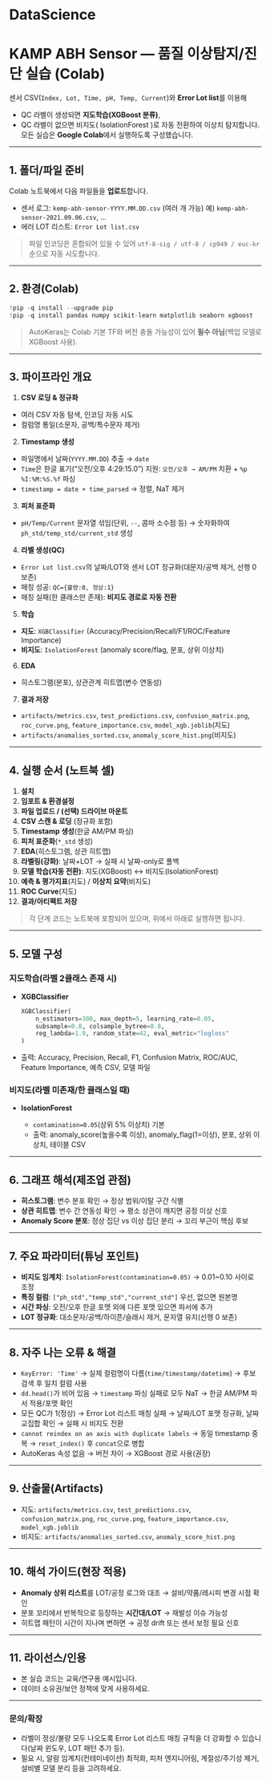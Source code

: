 # DataScience
# KAMP ABH Sensor — 품질 이상탐지/진단 실습 (Colab)

센서 CSV(`Index, Lot, Time, pH, Temp, Current`)와 **Error Lot list**를 이용해

* QC 라벨이 생성되면 **지도학습(XGBoost 분류)**,
* QC 라벨이 없으면 비지도( IsolationForest )로 자동 전환하여 이상치 탐지합니다.
  모든 실습은 **Google Colab**에서 실행하도록 구성했습니다.

---

## 1. 폴더/파일 준비

Colab 노트북에서 다음 파일들을 **업로드**합니다.

* 센서 로그:
  `kemp-abh-sensor-YYYY.MM.DD.csv` (여러 개 가능)
  예) `kemp-abh-sensor-2021.09.06.csv`, …
* 에러 LOT 리스트:
  `Error Lot list.csv`

> 파일 인코딩은 혼합되어 있을 수 있어 `utf-8-sig / utf-8 / cp949 / euc-kr` 순으로 자동 시도합니다.

---

## 2. 환경(Colab)

```python
!pip -q install --upgrade pip
!pip -q install pandas numpy scikit-learn matplotlib seaborn xgboost
```

> AutoKeras는 Colab 기본 TF와 버전 충돌 가능성이 있어 **필수 아님**(백업 모델로 XGBoost 사용).

---

## 3. 파이프라인 개요

1. **CSV 로딩 & 정규화**

* 여러 CSV 자동 탐색, 인코딩 자동 시도
* 컬럼명 통일(소문자, 공백/특수문자 제거)

2. **Timestamp 생성**

* 파일명에서 날짜(`YYYY.MM.DD`) 추출 → `date`
* `Time`은 한글 표기(“오전/오후 4:29:15.0”) 지원: `오전/오후 → AM/PM` 치환 + `%p %I:%M:%S.%f` 파싱
* `timestamp = date + time_parsed` → 정렬, NaT 제거

3. **피처 표준화**

* `pH/Temp/Current` 문자열 섞임(단위, `--`, 콤마 소수점 등) → 숫자화하여 `ph_std/temp_std/current_std` 생성

4. **라벨 생성(QC)**

* `Error Lot list.csv`의 날짜/LOT와 센서 LOT 정규화(대문자/공백 제거, 선행 0 보존)
* 매칭 성공: `QC={불량:0, 정상:1}`
* 매칭 실패(한 클래스만 존재): **비지도 경로로 자동 전환**

5. **학습**

* **지도**: `XGBClassifier` (Accuracy/Precision/Recall/F1/ROC/Feature Importance)
* **비지도**: `IsolationForest` (anomaly score/flag, 분포, 상위 이상치)

6. **EDA**

* 히스토그램(분포), 상관관계 히트맵(변수 연동성)

7. **결과 저장**

* `artifacts/metrics.csv`, `test_predictions.csv`, `confusion_matrix.png`, `roc_curve.png`,
  `feature_importance.csv`, `model_xgb.joblib`(지도)
* `artifacts/anomalies_sorted.csv`, `anomaly_score_hist.png`(비지도)

---

## 4. 실행 순서 (노트북 셀)

1. **설치**
2. **임포트 & 환경설정**
3. **파일 업로드 / (선택) 드라이브 마운트**
4. **CSV 스캔 & 로딩** (정규화 포함)
5. **Timestamp 생성**(한글 AM/PM 파싱)
6. **피처 표준화**(`*_std` 생성)
7. **EDA**(히스토그램, 상관 히트맵)
8. **라벨링(강화)**: 날짜+LOT → 실패 시 날짜-only로 폴백
9. **모델 학습(자동 전환)**: 지도(XGBoost) ↔ 비지도(IsolationForest)
10. **예측 & 평가지표**(지도) / **이상치 요약**(비지도)
11. **ROC Curve**(지도)
12. **결과/아티팩트 저장**

> 각 단계 코드는 노트북에 포함되어 있으며, 위에서 아래로 실행하면 됩니다.

---

## 5. 모델 구성

### 지도학습(라벨 2클래스 존재 시)

* **XGBClassifier**

  ```python
  XGBClassifier(
      n_estimators=300, max_depth=5, learning_rate=0.05,
      subsample=0.8, colsample_bytree=0.8,
      reg_lambda=1.0, random_state=42, eval_metric="logloss"
  )
  ```
* 출력: Accuracy, Precision, Recall, F1, Confusion Matrix, ROC/AUC, Feature Importance, 예측 CSV, 모델 파일

### 비지도(라벨 미존재/한 클래스일 때)

* **IsolationForest**

  * `contamination=0.05`(상위 5% 이상치) 기본
  * 출력: anomaly_score(높을수록 이상), anomaly_flag(1=이상), 분포, 상위 이상치, 테이블 CSV

---

## 6. 그래프 해석(제조업 관점)

* **히스토그램**: 변수 분포 확인 → 정상 범위/이탈 구간 식별
* **상관 히트맵**: 변수 간 연동성 확인 → 평소 상관이 깨지면 공정 이상 신호
* **Anomaly Score 분포**: 정상 집단 vs 이상 집단 분리 → 꼬리 부근이 핵심 후보

---

## 7. 주요 파라미터(튜닝 포인트)

* **비지도 임계치**: `IsolationForest(contamination=0.05)` → 0.01~0.10 사이로 조정
* **특징 컬럼**: `["ph_std","temp_std","current_std"]` 우선, 없으면 원본명
* **시간 파싱**: 오전/오후 한글 포맷 외에 다른 포맷 있으면 파서에 추가
* **LOT 정규화**: 대소문자/공백/하이픈/슬래시 제거, 문자열 유지(선행 0 보존)

---

## 8. 자주 나는 오류 & 해결

* `KeyError: 'Time'`
  → 실제 컬럼명이 다름(`time/timestamp/datetime`) → 후보 검색 후 일치 컬럼 사용
* `dd.head()`가 비어 있음
  → `timestamp` 파싱 실패로 모두 NaT → 한글 AM/PM 파서 적용/포맷 확인
* 모든 QC가 1(정상)
  → Error Lot 리스트 매칭 실패 → 날짜/LOT 포맷 정규화, 날짜 교집합 확인 → 실패 시 비지도 전환
* `cannot reindex on an axis with duplicate labels`
  → 동일 timestamp 중복 → `reset_index()` 후 `concat`으로 병합
* AutoKeras 속성 없음
  → 버전 차이 → XGBoost 경로 사용(권장)

---

## 9. 산출물(Artifacts)

* 지도:
  `artifacts/metrics.csv`, `test_predictions.csv`, `confusion_matrix.png`, `roc_curve.png`,
  `feature_importance.csv`, `model_xgb.joblib`
* 비지도:
  `artifacts/anomalies_sorted.csv`, `anomaly_score_hist.png`

---

## 10. 해석 가이드(현장 적용)

* **Anomaly 상위 리스트**를 LOT/공정 로그와 대조 → 설비/약품/레시피 변경 시점 확인
* 분포 꼬리에서 반복적으로 등장하는 **시간대/LOT** → 재발성 이슈 가능성
* 히트맵 패턴이 시간이 지나며 변하면 → 공정 drift 또는 센서 보정 필요 신호

---

## 11. 라이선스/인용

* 본 실습 코드는 교육/연구용 예시입니다.
* 데이터 소유권/보안 정책에 맞게 사용하세요.

---

### 문의/확장

* 라벨이 정상/불량 모두 나오도록 Error Lot 리스트 매칭 규칙을 더 강화할 수 있습니다(날짜 윈도우, LOT 패턴 추가 등).
* 필요 시, 알람 임계치(컨테미네이션) 최적화, 피처 엔지니어링, 계절성/주기성 제거, 설비별 모델 분리 등을 고려하세요.
